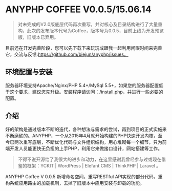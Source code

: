 # ANYPHP COFFEE V0.0.5/15.06.14
> 对未完成的V2.0版底层代码再次重写，并对核心及目录结构进行了大量重构，此次的发布版本代号为Coffee，版本号为0.0.5，目前上线为开发预览版，旧版本已弃用。

目前还在开发完善阶段，您可以先下载下来玩玩或跟我一起利用闲暇时间来完善它，交流与反馈:https://github.com/biejun/anyphp/issues。

## 环境配置与安装

服务器环境支持Apache/Nginx/PHP 5.4+/MySql 5.5+，如果您的服务器配置低于这个要求，建议您先升级。安装程序请访问：/install.php，并进行一些必要的配置。

## 介绍

好的架构是通过版本不断的迭代，各种想法与需求的尝试，再到项目的正式实施来不断磨砺的。ANYPHP，一个从2015年4月就开始构建的PHP快速开发内核，至今已两次重写底层，不断优化代码与文件组织结构，用心堆砌每一个细节，只为前端开发人员能更快无负担的上手PHP，利用它来做接口设计，网站搭建等工作。

>不得不说开源给了我很大的进步和动力，在这里感谢我曾经参与过或现在借鉴的框架：YCKIT | WordPress | Elefant CMS | ThinkPHP | Laravel 。

ANYPHP Coffee V 0.0.5 新增命名空间，重写RESTful API实现的部分代码，重构系统应用路由的加载机制，去掉了旧版本中应用安装与卸载的功能。
